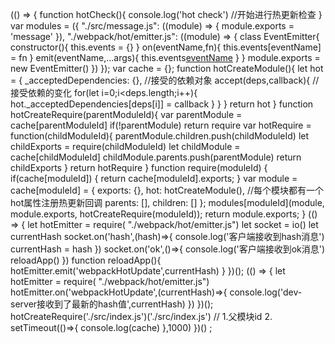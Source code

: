  (() => {
	 function hotCheck(){
		 console.log('hot check') //开始进行热更新检查
	 }
 	var modules = ({
 "./src/message.js":
 ((module) => {
	module.exports = 'message'
	 }),
	 "./webpack/hot/emitter.js":
	 ((module) => {
	class EventEmitter{
		constructor(){
			this.events = {}
		}
		on(eventName,fn){
			this.events[eventName] = fn
		}
		emit(eventName,...args){
			this.events[eventName](...args)
		}
	}
	module.exports = new EventEmitter()
	 })
	 	});
		 var cache = {};
		function hotCreateModule(){
			let hot = {
				_acceptedDependencies: {}, //接受的依赖对象
				accept(deps,callback){ //接受依赖的变化
					for(let i=0;i<deps.length;i++){
						hot._acceptedDependencies[deps[i]] = callback
					}
				}
			}
			return hot
		}
		function hotCreateRequire(parentModuleId){
			var parentModule = cache[parentModuleId]
			if(!parentModule) return require
			var hotRequire = function(childModuleId){
				parentModule.children.push(childModuleId)
				let childExports = require(childModuleId)
				let childModule = cache[childModuleId]
				childModule.parents.push(parentModule)
				return childExports
			}
			return hotRequire
		}
	 	function require(moduleId) {
	 		if(cache[moduleId]) {
	 			return cache[moduleId].exports;
	 		}
	 		var module = cache[moduleId] = {
				 exports: {},
				 hot: hotCreateModule(), //每个模块都有一个hot属性注册热更新回调
				 parents: [],
				 children: []
	 		};
	 		modules[moduleId](module, module.exports, hotCreateRequire(moduleId));
	 		return module.exports;
	 	}
	(() => {
	let hotEmitter = require( "./webpack/hot/emitter.js")
	let socket = io()
	let currentHash
	socket.on('hash',(hash)=>{
		console.log('客户端接收到hash消息')
		currentHash = hash
	})
	socket.on('ok',()=>{
		console.log('客户端接收到ok消息')
		reloadApp()
	})
	function reloadApp(){
		hotEmitter.emit('webpackHotUpdate',currentHash)
	}
	})();
	(() => {
	let hotEmitter = require( "./webpack/hot/emitter.js")
	hotEmitter.on('webpackHotUpdate',(currentHash)=>{
		console.log('dev-server接收到了最新的hash值',currentHash)
	})
	})();
	hotCreateRequire('./src/index.js')('./src/index.js') // 1.父模块id 2.
	setTimeout(()=>{
		console.log(cache)
	},1000)
	 })()
	;
